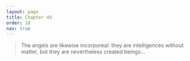 ```yaml
---
layout: page
title: Chapter 49
order: 10
nav: true
---
```


>The angels are likewise incorporeal: they are intelligences without matter, but they are nevertheless created beings...

